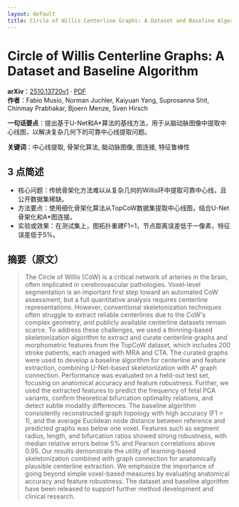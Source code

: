 ```yaml
---
layout: default
title: Circle of Willis Centerline Graphs: A Dataset and Baseline Algorithm
---
```


# Circle of Willis Centerline Graphs: A Dataset and Baseline Algorithm
**arXiv**：[2510.13720v1](https://arxiv.org/abs/2510.13720) · [PDF](https://arxiv.org/pdf/2510.13720.pdf)  
**作者**：Fabio Musio, Norman Juchler, Kaiyuan Yang, Suprosanna Shit, Chinmay Prabhakar, Bjoern Menze, Sven Hirsch  

**一句话要点**：提出基于U-Net和A*算法的基线方法，用于从脑动脉图像中提取中心线图，以解决复杂几何下的可靠中心线提取问题。

**关键词**：中心线提取, 骨架化算法, 脑动脉图像, 图连接, 特征鲁棒性

## 3 点简述
- 核心问题：传统骨架化方法难以从复杂几何的Willis环中提取可靠中心线，且公开数据集稀缺。
- 方法要点：使用细化骨架化算法从TopCoW数据集提取中心线图，结合U-Net骨架化和A*图连接。
- 实验或效果：在测试集上，图拓扑重建F1=1，节点距离误差低于一像素，特征误差低于5%。

## 摘要（原文）

> The Circle of Willis (CoW) is a critical network of arteries in the brain,
> often implicated in cerebrovascular pathologies. Voxel-level segmentation is an
> important first step toward an automated CoW assessment, but a full
> quantitative analysis requires centerline representations. However,
> conventional skeletonization techniques often struggle to extract reliable
> centerlines due to the CoW's complex geometry, and publicly available
> centerline datasets remain scarce. To address these challenges, we used a
> thinning-based skeletonization algorithm to extract and curate centerline
> graphs and morphometric features from the TopCoW dataset, which includes 200
> stroke patients, each imaged with MRA and CTA. The curated graphs were used to
> develop a baseline algorithm for centerline and feature extraction, combining
> U-Net-based skeletonization with A* graph connection. Performance was evaluated
> on a held-out test set, focusing on anatomical accuracy and feature robustness.
> Further, we used the extracted features to predict the frequency of fetal PCA
> variants, confirm theoretical bifurcation optimality relations, and detect
> subtle modality differences. The baseline algorithm consistently reconstructed
> graph topology with high accuracy (F1 = 1), and the average Euclidean node
> distance between reference and predicted graphs was below one voxel. Features
> such as segment radius, length, and bifurcation ratios showed strong
> robustness, with median relative errors below 5% and Pearson correlations above
> 0.95. Our results demonstrate the utility of learning-based skeletonization
> combined with graph connection for anatomically plausible centerline
> extraction. We emphasize the importance of going beyond simple voxel-based
> measures by evaluating anatomical accuracy and feature robustness. The dataset
> and baseline algorithm have been released to support further method development
> and clinical research.

